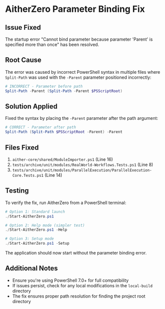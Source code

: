 # AitherZero Parameter Binding Fix

## Issue Fixed
The startup error "Cannot bind parameter because parameter 'Parent' is specified more than once" has been resolved.

## Root Cause
The error was caused by incorrect PowerShell syntax in multiple files where `Split-Path` was used with the `-Parent` parameter positioned incorrectly:

```powershell
# INCORRECT - Parameter before path
Split-Path -Parent (Split-Path -Parent $PSScriptRoot)
```

## Solution Applied
Fixed the syntax by placing the `-Parent` parameter after the path argument:

```powershell
# CORRECT - Parameter after path  
Split-Path (Split-Path $PSScriptRoot -Parent) -Parent
```

## Files Fixed
1. `aither-core/shared/ModuleImporter.ps1` (Line 16)
2. `tests/archive/unit/modules/RealWorld-Workflows.Tests.ps1` (Line 8)
3. `tests/archive/unit/modules/ParallelExecution/ParallelExecution-Core.Tests.ps1` (Line 14)

## Testing
To verify the fix, run AitherZero from a PowerShell terminal:

```powershell
# Option 1: Standard launch
./Start-AitherZero.ps1

# Option 2: Help mode (simpler test)
./Start-AitherZero.ps1 -Help

# Option 3: Setup mode
./Start-AitherZero.ps1 -Setup
```

The application should now start without the parameter binding error.

## Additional Notes
- Ensure you're using PowerShell 7.0+ for full compatibility
- If issues persist, check for any local modifications in the `local-build` directory
- The fix ensures proper path resolution for finding the project root directory